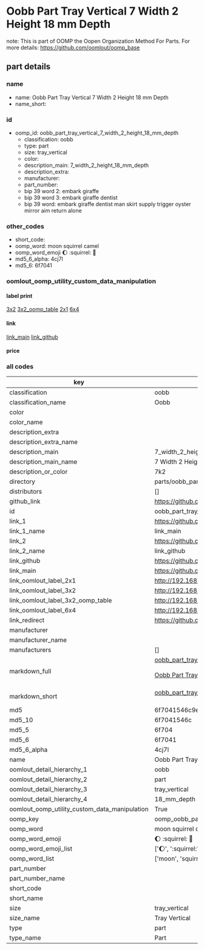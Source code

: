 # Oobb Part Tray Vertical 7 Width 2 Height 18 mm Depth  

note: This is part of OOMP the Oopen Organization Method For Parts. For more details: https://github.com/oomlout/oomp_base

##  part details
  







### name
* name: Oobb Part Tray Vertical 7 Width 2 Height 18 mm Depth
* name_short: 
### id
* oomp_id: oobb_part_tray_vertical_7_width_2_height_18_mm_depth
  * classification: oobb
  * type: part
  * size: tray_vertical
  * color: 
  * description_main: 7_width_2_height_18_mm_depth
  * description_extra: 
  * manufacturer: 
  * part_number: 
  * bip 39 word 2: embark giraffe
  * bip 39 word 3: embark giraffe dentist
  * bip 39 word: embark giraffe dentist man skirt supply trigger oyster mirror aim return alone

### other_codes
* short_code: 
* oomp_word: moon squirrel camel
* oomp_word_emoji :moon: :squirrel: :camel:
* md5_6_alpha: 4cj7l
* md5_6: 6f7041






### oomlout_oomp_utility_custom_data_manipulation
#### label print
[3x2](http://192.168.1.245:1112/?label=oomp%204cj7l)
[3x2_oomp_table](http://192.168.1.108:1112/?label=oomp%204cj7l)
[2x1](http://192.168.1.242:1112/?label=oomp%204cj7l)
[6x4](http://192.168.1.55:1112/?label=oomp%204cj7l)    

#### link

[link_main](https://github.com/oomlout/oomlout_oomp_version_1_messy/tree/main/parts/oobb_part_tray_vertical_7_width_2_height_18_mm_depth) [link_github](https://github.com/oomlout/oomlout_oomp_version_1_messy/tree/main/parts/oobb_part_tray_vertical_7_width_2_height_18_mm_depth)                             

#### price







### all codes 
| key | value |  
| --- | --- |  
| classification | oobb |  
| classification_name | Oobb |  
| color |  |  
| color_name |  |  
| description_extra |  |  
| description_extra_name |  |  
| description_main | 7_width_2_height_18_mm_depth |  
| description_main_name | 7 Width 2 Height 18 mm Depth |  
| description_or_color | 7k2 |  
| directory | parts/oobb_part_tray_vertical_7_width_2_height_18_mm_depth |  
| distributors | [] |  
| github_link | https://github.com/oomlout/oomlout_oomp_part_src/tree/main/parts/oobb_part_tray_vertical_7_width_2_height_18_mm_depth |  
| id | oobb_part_tray_vertical_7_width_2_height_18_mm_depth |  
| link_1 | https://github.com/oomlout/oomlout_oomp_version_1_messy/tree/main/parts/oobb_part_tray_vertical_7_width_2_height_18_mm_depth |  
| link_1_name | link_main |  
| link_2 | https://github.com/oomlout/oomlout_oomp_version_1_messy/tree/main/parts/oobb_part_tray_vertical_7_width_2_height_18_mm_depth |  
| link_2_name | link_github |  
| link_github | https://github.com/oomlout/oomlout_oomp_version_1_messy/tree/main/parts/oobb_part_tray_vertical_7_width_2_height_18_mm_depth |  
| link_main | https://github.com/oomlout/oomlout_oomp_version_1_messy/tree/main/parts/oobb_part_tray_vertical_7_width_2_height_18_mm_depth |  
| link_oomlout_label_2x1 | http://192.168.1.242:1112/?label=oomp%204cj7l |  
| link_oomlout_label_3x2 | http://192.168.1.245:1112/?label=oomp%204cj7l |  
| link_oomlout_label_3x2_oomp_table | http://192.168.1.108:1112/?label=oomp%204cj7l |  
| link_oomlout_label_6x4 | http://192.168.1.55:1112/?label=oomp%204cj7l |  
| link_redirect | https://github.com/oomlout/oomlout_oomp_version_1_messy/tree/main/parts/oobb_part_tray_vertical_7_width_2_height_18_mm_depth |  
| manufacturer |  |  
| manufacturer_name |  |  
| manufacturers | [] |  
| markdown_full | [oobb_part_tray_vertical_7_width_2_height_18_mm_depth](none)<br>[](none)<br>[Oobb Part Tray Vertical 7 Width 2 Height 18 Mm Depth](none)<br><br> |  
| markdown_short | [oobb_part_tray_vertical_7_width_2_height_18_mm_depth](none)<br><br> |  
| md5 | 6f7041546c9e7d136765586c75188a42 |  
| md5_10 | 6f7041546c |  
| md5_5 | 6f704 |  
| md5_6 | 6f7041 |  
| md5_6_alpha | 4cj7l |  
| name | Oobb Part Tray Vertical 7 Width 2 Height 18 mm Depth |  
| oomlout_detail_hierarchy_1 | oobb |  
| oomlout_detail_hierarchy_2 | part |  
| oomlout_detail_hierarchy_3 | tray_vertical |  
| oomlout_detail_hierarchy_4 | 18_mm_depth |  
| oomlout_oomp_utility_custom_data_manipulation | True |  
| oomp_key | oomp_oobb_part_tray_vertical_7_width_2_height_18_mm_depth |  
| oomp_word | moon squirrel camel |  
| oomp_word_emoji | :moon: :squirrel: :camel: |  
| oomp_word_emoji_list | [':moon:', ':squirrel:', ':camel:'] |  
| oomp_word_list | ['moon', 'squirrel', 'camel'] |  
| part_number |  |  
| part_number_name |  |  
| short_code |  |  
| short_name |  |  
| size | tray_vertical |  
| size_name | Tray Vertical |  
| type | part |  
| type_name | Part |  
